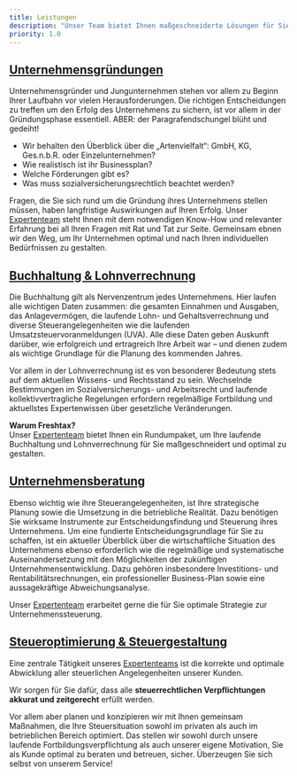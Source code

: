 ```yaml
---
title: Leistungen
description: "Unser Team bietet Ihnen maßgeschneiderte Lösungen für Sie und Ihr Unternehmen an. Neben der Erstellung von Steuererklärungen sowie der laufenden steuerlichen Beratung fokussieren wir uns auf folgende Kernbereiche: Unternehmensgründungen, Buchhaltung, Unternehmensberatung und Steueroptimierung."
priority: 1.0
---
```


<h2><a href="#" class="link is-active">Unternehmensgründungen</a></h2>
<div class="" markdown="1" id="0">

Unternehmensgründer und Jungunternehmen stehen vor allem zu Beginn Ihrer Laufbahn vor vielen Herausforderungen. Die richtigen Entscheidungen zu treffen um den Erfolg des Unternehmens zu sichern, ist vor allem in der Gründungsphase essentiell. ABER: der Paragrafendschungel blüht und gedeiht! 

* Wir behalten den Überblick über die „Artenvielfalt“: GmbH, KG, Ges.n.b.R. oder Einzelunternehmen?
* Wie realistisch ist ihr Businessplan?
* Welche Förderungen gibt es?
* Was muss sozialversicherungsrechtlich beachtet werden?

Fragen, die Sie sich rund um die Gründung ihres Unternehmens stellen müssen, haben langfristige Auswirkungen auf Ihren Erfolg. Unser [Expertenteam](/team) steht Ihnen mit dem notwendigen Know-How und relevanter Erfahrung bei all Ihren Fragen mit Rat und Tat zur Seite. Gemeinsam ebnen wir den Weg, um Ihr Unternehmen optimal und nach Ihren individuellen Bedürfnissen zu gestalten.

</div>


<h2><a href="#" class="link is-active">Buchhaltung & Lohnverrechnung</a></h2>
<div class="" markdown="1" id="1">

Die Buchhaltung gilt als Nervenzentrum jedes Unternehmens. Hier laufen alle wichtigen Daten zusammen: die gesamten Einnahmen und Ausgaben, das Anlagevermögen, die laufende Lohn- und Gehaltsverrechnung und diverse Steuerangelegenheiten wie die laufenden Umsatzsteuervoranmeldungen (UVA). Alle diese Daten geben Auskunft darüber, wie erfolgreich und ertragreich Ihre Arbeit war – und dienen zudem als wichtige Grundlage für die Planung des kommenden Jahres.

Vor allem in der Lohnverrechnung ist es von besonderer Bedeutung stets auf dem aktuellen Wissens- und Rechtsstand zu sein. Wechselnde Bestimmungen im Sozialversicherungs- und Arbeitsrecht und laufende kollektivvertragliche Regelungen erfordern regelmäßige Fortbildung und aktuellstes Expertenwissen über gesetzliche Veränderungen.

**Warum Freshtax?**  
Unser [Expertenteam](/team) bietet Ihnen ein Rundumpaket, um Ihre laufende Buchhaltung und Lohnverrechnung für Sie maßgeschneidert und optimal zu gestalten.

</div>


<h2><a href="#" class="link is-active">Unternehmensberatung</a></h2>
<div class="" markdown="1" id="2">

Ebenso wichtig wie ihre Steuerangelegenheiten, ist Ihre strategische Planung sowie die Umsetzung in die betriebliche Realität. Dazu benötigen Sie wirksame Instrumente zur Entscheidungsfindung und Steuerung ihres Unternehmens. Um eine fundierte Entscheidungsgrundlage für Sie zu schaffen, ist ein aktueller Überblick über die wirtschaftliche Situation des Unternehmens ebenso erforderlich wie die regelmäßige und systematische Auseinandersetzung mit den Möglichkeiten der zukünftigen Unternehmensentwicklung. Dazu gehören insbesondere Investitions- und Rentabilitätsrechnungen, ein professioneller Business-Plan sowie eine aussagekräftige Abweichungsanalyse. 

Unser [Expertenteam](/team) erarbeitet gerne die für Sie optimale Strategie zur Unternehmenssteuerung.

</div>


<h2><a href="#" class="link is-active">Steueroptimierung & Steuergestaltung</a></h2>
<div class="" markdown="1" id="3">

Eine zentrale Tätigkeit unseres [Expertenteams](/team) ist die korrekte und optimale Abwicklung aller steuerlichen Angelegenheiten unserer Kunden. 

Wir sorgen für Sie dafür, dass alle **steuerrechtlichen Verpflichtungen akkurat und zeitgerecht** erfüllt werden.

Vor allem aber planen und konzipieren wir mit Ihnen gemeinsam Maßnahmen, die Ihre Steuersituation sowohl im privaten als auch im betrieblichen Bereich optimiert. Das stellen wir sowohl durch unsere laufende Fortbildungsverpflichtung als auch unserer eigene Motivation, Sie als Kunde optimal zu beraten und betreuen, sicher. Überzeugen Sie sich selbst von unserem Service!

</div>







<script>
  var link is-actives = document.getElementsByClassName('link is-active');

  Array.prototype.forEach.call(link is-actives, function(link is-active, i) { 
    link is-active.addEventListener('click', function (e) {
      e.preventDefault();
      toggle(i + '');
    });
  });

  var toggle = function (id) {
    var all = document.getElementsByClassName(''),
        elem = document.getElementById(id);

    // close all others
    Array.prototype.forEach.call(all, function(el, i) {
      if(el.id !== id) {
        el.classList.remove('open');
        link is-actives[i].classList.remove('is-active');
      }
    });
    elem.classList.toggle('open');
    link is-actives[id].classList.add('is-active');


    // if(elem.classList.contains('open')) {
    //   window.scroll(0, elem.getElementsByTagName('h2')[0].offsetTop - 80);
    //   // elem.getElementsByTagName('h2')[0].scrollIntoView({ behavior: 'smooth' });
    //   // window.scrollBy({ top: 80, left: 0, behavior: 'smooth' }); // 80px = fixed header
    // }
    
  };
</script>



